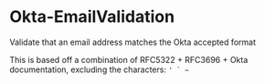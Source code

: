 # Okta-EmailValidation
Validate that an email address matches the Okta accepted format

This is based off a combination of RFC5322 + RFC3696 + Okta documentation, excluding the characters: ``' ` ~``
